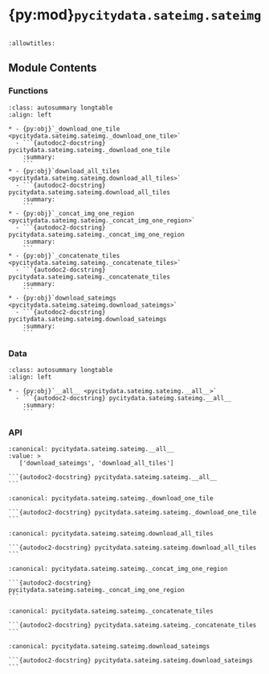 # {py:mod}`pycitydata.sateimg.sateimg`

```{py:module} pycitydata.sateimg.sateimg
```

```{autodoc2-docstring} pycitydata.sateimg.sateimg
:allowtitles:
```

## Module Contents

### Functions

````{list-table}
:class: autosummary longtable
:align: left

* - {py:obj}`_download_one_tile <pycitydata.sateimg.sateimg._download_one_tile>`
  - ```{autodoc2-docstring} pycitydata.sateimg.sateimg._download_one_tile
    :summary:
    ```
* - {py:obj}`download_all_tiles <pycitydata.sateimg.sateimg.download_all_tiles>`
  - ```{autodoc2-docstring} pycitydata.sateimg.sateimg.download_all_tiles
    :summary:
    ```
* - {py:obj}`_concat_img_one_region <pycitydata.sateimg.sateimg._concat_img_one_region>`
  - ```{autodoc2-docstring} pycitydata.sateimg.sateimg._concat_img_one_region
    :summary:
    ```
* - {py:obj}`_concatenate_tiles <pycitydata.sateimg.sateimg._concatenate_tiles>`
  - ```{autodoc2-docstring} pycitydata.sateimg.sateimg._concatenate_tiles
    :summary:
    ```
* - {py:obj}`download_sateimgs <pycitydata.sateimg.sateimg.download_sateimgs>`
  - ```{autodoc2-docstring} pycitydata.sateimg.sateimg.download_sateimgs
    :summary:
    ```
````

### Data

````{list-table}
:class: autosummary longtable
:align: left

* - {py:obj}`__all__ <pycitydata.sateimg.sateimg.__all__>`
  - ```{autodoc2-docstring} pycitydata.sateimg.sateimg.__all__
    :summary:
    ```
````

### API

````{py:data} __all__
:canonical: pycitydata.sateimg.sateimg.__all__
:value: >
   ['download_sateimgs', 'download_all_tiles']

```{autodoc2-docstring} pycitydata.sateimg.sateimg.__all__
```

````

````{py:function} _download_one_tile(args)
:canonical: pycitydata.sateimg.sateimg._download_one_tile

```{autodoc2-docstring} pycitydata.sateimg.sateimg._download_one_tile
```
````

````{py:function} download_all_tiles(base_url: str, Z: int, Y_X: typing.List[str]) -> typing.Tuple[typing.Dict[str, PIL.Image.Image], typing.List[str]]
:canonical: pycitydata.sateimg.sateimg.download_all_tiles

```{autodoc2-docstring} pycitydata.sateimg.sateimg.download_all_tiles
```
````

````{py:function} _concat_img_one_region(args)
:canonical: pycitydata.sateimg.sateimg._concat_img_one_region

```{autodoc2-docstring} pycitydata.sateimg.sateimg._concat_img_one_region
```
````

````{py:function} _concatenate_tiles(region_list, area_shp: geopandas.GeoDataFrame, cached_tiles: typing.Dict[str, PIL.Image.Image])
:canonical: pycitydata.sateimg.sateimg._concatenate_tiles

```{autodoc2-docstring} pycitydata.sateimg.sateimg._concatenate_tiles
```
````

````{py:function} download_sateimgs(area_shp: geopandas.GeoDataFrame, base_url: str = 'https://wayback.maptiles.arcgis.com/arcgis/rest/services/World_Imagery/WMTS/1.0.0/default028mm/MapServer/tile/41468', Z: int = 15) -> typing.Dict[int, PIL.Image.Image]
:canonical: pycitydata.sateimg.sateimg.download_sateimgs

```{autodoc2-docstring} pycitydata.sateimg.sateimg.download_sateimgs
```
````
